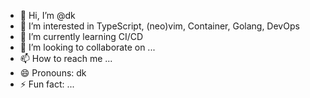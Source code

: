 - 👋 Hi, I’m @dk
- 👀 I’m interested in TypeScript, (neo)vim, Container, Golang, DevOps
- 🌱 I’m currently learning CI/CD
- 💞️ I’m looking to collaborate on ...
- 📫 How to reach me ...
- 😄 Pronouns: dk
- ⚡ Fun fact: ...

<!---
dongkyu-dk-kim/dongkyu-dk-kim is a ✨ special ✨ repository because its `README.md` (this file) appears on your GitHub profile.
You can click the Preview link to take a look at your changes.
--->
